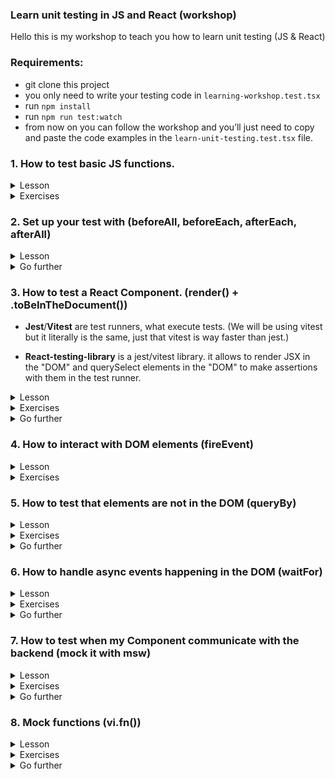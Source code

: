 ### Learn unit testing in JS and React (workshop)

Hello this is my workshop to teach you how to learn unit testing (JS & React)

### Requirements:

- git clone this project
- you only need to write your testing code in `learning-workshop.test.tsx`
- run `npm install`
- run `npm run test:watch`
- from now on you can follow the workshop and you’ll just need to copy and paste the code examples in the `learn-unit-testing.test.tsx` file.

### 1. How to test basic JS functions.

<details>
<summary>Lesson</summary>

```tsx
import 'react'
// add() is the function we want to test
function add(a: number, b: number) {
  return a + b
}

test('should return the sum of the two numbers provided', () => {
  /*
  If I read it literally it means:
  the return of add when I provide 5 and 3 as arguments is 8
  */
  expect(add(5, 3)).toBe(8)

  /*
  expect() takes an argument and compares it to an input with the next method (that's called a matcher).
  You have the list of all matchers there (don't learn all of these, .toBe() is enough): https://jestjs.io/docs/expect#methods
  we choose .toBe() because we want to compare primitives: add() returns a number
  */

  // Try to replace 8 by 10 to cause an error and see what happens.

  // So this is testing, you just test that your function works the way you want and freeze it so that, if there is a change, nothing breaks.
})

test('should not return the substraction of the two numbers provided', () => {
  /*
  Here we are asserting that add(10, 10) ≠ 0
  because what if a new developer refactors the function and mistakenly returns `a - b` in add():
  function add(a: number, b: number) {
    return a - b
  }
  */
  expect(add(10, 10)).not.toBe(0)

  /*
  If you want to know what is .not before the matchers, you can check out https://jestjs.io/docs/expect#not
  But this is simply the way of comparing the opposite of the matchers in Jest.
  */
})
```

</details>

<details>
<summary>Exercises</summary>

1. Substraction function

```tsx
// UPDATE ME
function substract() {}

test('should return the substraction of the two numbers provided', () => {
  // expect(substract()) ???
})

test('should not return the addition of the two numbers provided', () => {
  // expect(substract()) ???
})
```

2. Multiplication function

```tsx
// UPDATE ME
function multiply() {
  return
}

test('should return the multiplication of the two numbers provided' () => {
  // expect(multiply()) ???
})

test('should not return the addition of the two numbers provided', () => {
  // expect(multiply()) ???
})
```

</details>

### 2. Set up your test with (beforeAll, beforeEach, afterEach, afterAll)

<details>
<summary>Lesson</summary>

```tsx
import 'react'

// Uncomment me
// beforeAll(() => {
//   console.log(
//     `#beforeAll this is run only once, just before the tests start. It's normal if you see it printed out at the end of the tests, everything in beforeAll is run before beforeEach`
//   )
// })

// Uncomment me
// beforeEach(() => {
//   console.log(
//     `@beforeEach this is run before every test. You should see this message printed out just before #afterEach message`
//   )
// })

// Uncomment me
// afterEach(() => {
//   console.log(
//     `%afterEach this is run after every test. You should see this message printed out just after #beforeEach message`
//   )
// })

// Uncomment me
// afterAll(() => {
//   console.log(
//     `&afterAll this is run only once, after the tests are done. You should see this message printed out last`
//   )
// })

test('test #1', () => {
  expect(true).toBe(true)
  console.log('^test1 this is the first test!')
})

test('test #2', () => {
  expect(true).toBe(true)
})

test('test #3', () => {
  expect(true).toBe(true)
})

test('test #4', () => {
  expect(true).toBe(true)
  console.log('^test4 this is the last test!')
})
```

</details>

<details>
<summary>Go further</summary>

You will almost never need to use them. But you can take a look at the 7th module about msw. In the lesson you'll see beforeAll, afterAll, etc. They are needed because we run a server during our test and we want to run it before the tests start and shut it after the tests pass.

</details>

### 3. How to test a React Component. (render() + .toBeInTheDocument())

- **Jest**/**Vitest** are test runners, what execute tests. (We will be using vitest but it literally is the same, just that vitest is way faster than jest.)

- **React-testing-library** is a jest/vitest library. it allows to render JSX in the "DOM" and querySelect elements in the "DOM" to make assertions with them in the test runner.

<details>
<summary>Lesson</summary>

1. Arrange your test with .render()

```tsx
import { render, screen } from '@testing-library/react'

test('render HTML elements: a checkbox with a label', () => {
  /*
  We first need to render the component. And luckily, react-testing-library provides the API for us: render().
  the argument of render() is gonna be displayed in the DOM just like document.body.innerHTML
  any jsx can be rendered: HTML tags & React Components.
  */
  render(
    <div>
      <input type="checkbox" id="happy" className="my-checkbox-haha" />
      <label htmlFor="happy">Are you happy?</label>
    </div>
  )
  /*
  screen.debug is a method provided by react-testing-library to console.log everything that is currently in the DOM!
  you will see a checkbox with its label in the "DOM" and all of their attributes!
  */
  screen.debug()

  /*
  Now remove <input/> and <label/> from the render above
  Then add something in render() to display a <p/> with any text you want!
  */
})
```

2. Get elements with screen.getBy() and make assertions on them with .toBeInTheDocument()

```tsx
import { render, screen } from '@testing-library/react'

function Header() {
  return (
    <header>
      <h1>Title of the header</h1>
      <p>Little description of my website</p>
    </header>
  )
}

test('should render <Header/> with the title and the description', () => {
  render(<Header />)

  /*
  screen is an API provided by react-testing-library to interract with what's inside the DOM
  .getByText() is a selector that works like querySelector() but allows you to search by text instead of class
  we can get the element by the class or the id but think of tests as if you're a real user.
  A real user would not care about the class but instead see if "Title of the header" appears in the screen.
  */
  const title = screen.getByText('Title of the header')

  // We want the element "Title of the header" to be in the DOM (document)
  expect(title).toBeInTheDocument()
  /*
  Jest/Vitest has built-in matchers (comparateurs) but because jest/vitest is initially used for testing basic JS functions
  @testing-library/jest-dom created matchers to work in jest/vitest, with the DOM
  Think of it like this: Jest is the language (like JS) and Testing-Library is the Framework/Library (like React)
  and one custom matcher provided by jest-dom is .toBeInTheDocument()
  you can see all of them here: https://github.com/testing-library/jest-dom/#table-of-contents
  if you want to check at
  https://jestjs.io/fr/docs/using-matchers
  https://vitest.dev/api/#expect
  *

  /*
  You don't need jest-dom to be honest because you can write it like this:
  expect(title).not.toBeNull()
  But this way of writing your test is less readable and thus less maintainable.


  Another example of a less readable assertion:
  expect(title.textContent).toBe("Title of the header")
  but look at this one: expect(title).toHaveTextContent("Title of the header"), it is more readable.
  */

  /* UNCOMMENT THE 2 LINES BELOW AND FIX ME ;) */
  // const description = screen.getByText("Big description of my website")
  // expect(description).not.toBeInTheDocument()
})
```

</details>

<details>
<summary>Exercises</summary>

1. Create an `<About/>` component and test it. The component will return these 3 elements :

- A title (with the text: "About me")
- A short message (with any text you want)
- A button (with the text: "Thank you")

2. Test that I can display any text content inside the `<Button/>` component

```tsx
import { render, screen } from '@testing-library/react'

function Button({ children }: React.PropsWithChildren<React.ReactNode>) {
  return <button>{children}</button>
}

// Be careful, unit testing is not UI testing. You cannot assert that the component has a particular style.
test('should return a button and display any text I pass as a children', () => {
  // Make this assertion work by writing code above
  expect(button).toBeInTheDocument()

  // Assert that the button has the text content you have provided
})
```

3. Create a `<Title/>` component that will return an `<h1/>` with a default style and test that I can enter any text content inside `<Title/>`, as a children.

4. Test `<List/>` component and with this component I can pass an array as a props that will be displayed individually

```tsx
import { render, screen } from '@testing-library/react'
import { faker } from '@faker-js/faker'

type Item = {
  id: string
  name: string
}

type ListProps = {
  items: Item[]
}

function List({ items }: ListProps) {
  return (
    <ul>
      {items.map((item) => (
        <li key={item.id}>{item.name}</li>
      ))}
    </ul>
  )
}

/*
This is a function that uses faker. It helps me create random data to avoid having raw data that will mislead other developers.
And also another benefit of generating random data is that it gives me confidence that my code will work with any data possible.
*/
function generateItem(): Item {
  return {
    id: faker.datatype.uuid(),
    name: faker.name.findName(),
  }
}

test('should return a list of items: the exact number of items and their names should be displayed', () => {
  const randomItems = [generateItem(), generateItem(), generateItem(), generateItem()]

  render(<List items={randomItems} />)

  // hint: in react-testing-library there is a selector just like querySelectorAll()
  // hint 2: li tags have roles so check .getByRole() selector
  // const allItemsInTheDOM = ???

  /*
  hint: it would be hard to know if exactly every item's name is displayed
  so I would just check if the DOM has the exact same number of items in the array
  check what is the type of itemsInTheDOM (object or array?)
  check if there is a matcher that can look at the number of elements in an array
  */
  expect(allItemsInTheDOM).

  /*
  in the return of <List/>, change items.map by items.slice(0,2).map
  and see notice that the test fails. Try to guess why!
  */

  /*
  Now that we're confident that <List/> returns the right number of items
  we need to make sure that <List/> displays the names of each item provided.
  hint: it would be difficult to check for every item so in this case I'd just check
  that the first item and the last item's rendered by <List/> contain the names provided by items array
  */
  // const firstItemName = ???
  /* here I'd just use allItemsInTheDOM and get the first element! */
  // expect().to

  // Do the same for last item.
})
```

</details>

<details>
<summary>Go further</summary>

- Testing-library urges us developers to code accessible applications. So to select a button element for example, you don't select it with .getByText() but rather with .`getByRole('button', {name: "text content of the button"})`. This has 2 benefits: your code is a11y friendly and you test as if you are a real user: you want the button that has the text : "text content of the button".
- For an input you want to get the element that has the label text. So you want to use `.getByLabelText()`.
- Testing-library provides you a list of selectors you have to use sorted by their priority order. [https://testing-library.com/docs/queries/about#priority](https://testing-library.com/docs/queries/about#priority)
- As you may have noticed in the 4th exercise, I use Faker.js to generate random data. I explain it in the exercise but you can check out [Faker.js website](https://fakerjs.dev/) to see the list of all the API the library provides.

</details>

### 4. How to interact with DOM elements (fireEvent)

<details>
<summary>Lesson</summary>

```tsx
import { render, screen, fireEvent } from '@testing-library/react'

type CheckboxProps = {
  label: string
}

function Checkbox({ label }: CheckboxProps) {
  return (
    <div>
      <input type="checkbox" id="my-checkbox" />
      <label htmlFor="my-checkbox">{label}</label>
    </div>
  )
}

test('should render a checkbox with any customised label', () => {
  // arrange everything to make this test pass

  /*
  use .getByLabelText() instead of .getByRole('checkbox') because think like a user.
  The user won't select any random checkbox, it will select the input (checkbox) with the label text he wants.
  */
  expect(checkbox).toBeInTheDocument()

  /*
  // react-testing-library export fireEvent that allows the test to interract with "DOM" elements
  // from the fireEvent we want to click on something so we pass the element in the method .click()
  */
  // UNCOMMENT THE LINE BELOW
  // fireEvent.click(checkbox)

  /*
  now that we have clicked on the checkbox, we need to make an assertion
  what do you think it will be?
  remember to check jest-dom matchers ;)
  */
  // expect(checkbox). ???
})

test('should render a checkbox with a default value of checked but still be able to toggle between checked/unchecked', () => {
  /*
  update <Checkbox/> to allow a default value to be passed so that I can start the checkbox as checked
  and also allow the user to toggle between checked/unchecked
  */
  // write the test
})
```

</details>

<details>
<summary>Exercises</summary>

1. Create a `<Button/>` component that will return a button and click on the button. You don't need to make any assertion it's just for you to practice.

2. Create an `<Input/>` component that will return these 2 elements: `<input type="text"/>` and `<label>Email address</label>`. Test that you can write any email (use faker) inside the input and make an assertion on it. Hint: use `.getByLabelText()` instead of .getByRole(”textbox”) because think of it as a user: you want to get the input that has the label text “Email address”.

- Extra: I can now pass a defaultValue to `<Input/>` so cover this case.
- Extra 2: Write a second test and this time this will test that I can choose the type of the input (this will be a type number) and assert that it works: you can type a number and also test that I cannot enter any text in the input.

3. Create a `<Form/>` component and test it. `<Form/>` will have these elements: input to enter the country, input to enter the age, radios between Mr. and Mrs. and a submit button.

</details>

### 5. How to test that elements are not in the DOM (queryBy)

<details>
<summary>Lesson</summary>

```tsx
import * as React from 'react'
import { render, screen } from '@testing-library/react'

type StatusType = 'unread' | 'playing' | 'played'

function Player() {
  const [status, setStatus] = React.useState<StatusType>('unread')
  return (
    <>
      <div>
        <button onClick={() => setStatus('playing')}>Play</button>
        <button onClick={() => setStatus('played')}>Done</button>
        <button onClick={() => setStatus('unread')}>Reset</button>
      </div>
      <div>
        {status === 'unread' ? <h1>Unread</h1> : null}
        {status === 'playing' ? <h1>Playing</h1> : null}
        {status === 'played' ? <h1>Played</h1> : null}
      </div>
    </>
  )
}

test('render Player and should show only "unread" text when first mounted', () => {
  render(<Player />)

  /*
  getByText throws an error if it cannot get the text that will cause the test fail and to not continuing.
  Instead what you want to do is use queryByText which will just return null if it cannot select the element and the test can keep on.
  */
  expect(screen.getByText('Playing')).not.toBeInTheDocument()

  /* UNCOMMENT THE LINE BELOW AND FIX ME */
  // const playedMessage = ???
  expect(playedMessage).not.toBeInTheDocument()

  // now check that "unread" is displayed
})
```

</details>

<details>
<summary>Exercises</summary>

1. Reuse `<Player/>` but write test for this one

```tsx
test('render Player and when clicked on “Play” button, should now only show “Playing” text and not show the other 2 messages', () => {})
```

2. Reuse `<Player/>` but write test for this one

```tsx
test('render Player and when clicked on “Done” button, should now only show “Played” text and not show the other 2 messages', () => {})
```

3. Reuse `<Player/>` but write test for this one

```tsx
test('render Player and should only display the right messages when we click on each button', () => {
  // when I click on "Play"
  // this/these thing(s) should be in the DOM
  // this/these thing(s) should not be in the DOM
  // when I click on "Done"
  // this/these thing(s) should be in the DOM
  // this/these thing(s) should not be in the DOM
  // when I click on "Reset"
  // this/these thing(s) should be in the DOM
  // this/these thing(s) should not be in the DOM
})
```

4. Render any random message and assert that any element like a button with the text "Say hi" is not displayed in the DOM

5. Render any random message and assert that any element like a label text with the content "Money money" is not displayed in the DOM

</details>

<details>
<summary>Go further</summary>

- We getBy to get an element that is in the DOM but we only use queryBy to test that an element is not in the DOM [https://kentcdodds.com/blog/common-mistakes-with-react-testing-library#using-query-variants-for-anything-except-checking-for-non-existence](https://kentcdodds.com/blog/common-mistakes-with-react-testing-library#using-query-variants-for-anything-except-checking-for-non-existence)
</details>

### 6. How to handle async events happening in the DOM (waitFor)

<details>
<summary>Lesson</summary>

```tsx
import * as React from 'react'
import { render, screen, waitFor } from '@testing-library/react'

const sleep = (ms: number) => new Promise((resolve) => setTimeout(resolve, ms))

function Loader() {
  const [loading, setLoading] = React.useState(true)

  React.useEffect(() => {
    // we simulate a loading state that will then be completed 1 second after the mount
    sleep(1000).then(() => setLoading(false))
  }, [])

  if (loading) return <p>Loading...</p>
  return <h1>Completed</h1>
}

test('Loader should display loading completed message when loading is done', async () => {
  render(<Loader />)

  /* 
  here we cannot .getByText('Loading completed') because <Loader/> behaves like this:
  - it waits a second to set loading to false
  - in the meantime while loading is true, "Loading..." is shown
  - and then after 1 second loading is set to false and "Completed" is shown
  so comment the line below and keep on to know how to handle this test case.
  */
  // expect(screen.getByText('Completed')).toBeInTheDocument()

  /*
  react-testing-library provides a useful API: waitFor. This is used in async cases like this, when you need to wait for an assertion to be true.
  here we know that "Completed" will be shown by itself after 1 second. So just wait for the assertion that the element is in the DOM.
  uncomment it and it finally works. Notice waitFor returns a promise so you need to await it.
  */
  await waitFor(() => expect(screen.getByText('Completed')).toBeInTheDocument())
})
```

</details>

<details>
<summary>Exercises</summary>

1. Use `<Loader/>` and test that: "render <Loader/> and show a loading message first and when loading is done, show “Loading completed” message".

2. Same as exercise 1 but this time, this is after we click on the button “Skip loading” that 0.5 seconds later, the confirmation message is being shown.

```tsx
import * as React from 'react'
import { render, screen, waitFor } from '@testing-library/react'

const sleep = (ms: number) => new Promise((resolve) => setTimeout(resolve, ms))

function LoaderWithSkip() {
  const [isSkipped, setIsSkipped] = React.useState(false)
  const [loading, setLoading] = React.useState(true)

  const skipLoading = () => setIsSkipped(true)

  React.useEffect(() => {
    if (isSkipped) {
      sleep(500).then(() => setLoading(false))
    }
  }, [isSkipped])

  if (loading)
    return (
      <div>
        <p>Loading...</p>
        <button onClick={skipLoading}>Skip loading</button>
      </div>
    )
  return <h1>Loading completed</h1>
}

test('render LoaderWithSkip, show a loading message and show completed message 0.5s after we click on skip loading button', () => {
  render(<LoaderWithSkip />)
})
```

3. Same as previous exercises but with a different behavior. Look at the useEffect and you can see that sleep.then() is immediately executed on mount and thus 0.5 seconds after the component mounts, loading is set to true and the message is being shown. So write the tests for this specific behavior.

```tsx
import * as React from 'react'
import { render, screen, waitFor } from '@testing-library/react'

const sleep = (ms: number) => new Promise((resolve) => setTimeout(resolve, ms))

function LoaderWithSkip() {
  const [isSkipped, setIsSkipped] = React.useState(false)
  const [loading, setLoading] = React.useState(true)

  const skipLoading = () => setIsSkipped(true)

  React.useEffect(() => {
    sleep(500).then(() => setLoading(false))
  }, [isSkipped])

  if (loading)
    return (
      <div>
        <p>Loading...</p>
        <button onClick={skipLoading}>Skip loading</button>
      </div>
    )

  return <h1>Loading completed</h1>
}

test('should display Loading completed 0.5s after the component mounts', () => {
  render(<LoaderWithSkip />)
})
```

4. Here it's exactly the same as exercise 3 but we can abort the loading. Write the test for it.

```tsx
import * as React from 'react'
import { render, screen, waitFor } from '@testing-library/react'

const sleep = (ms: number) => new Promise((resolve) => setTimeout(resolve, ms))

function LoaderWithAbortion() {
  const [isAborted, setIsAborted] = React.useState(false)
  const [loading, setLoading] = React.useState(true)

  const abort = () => setIsAborted(true)

  React.useEffect(() => {
    sleep(2000).then(() => {
      if (isAborted) {
        return setLoading(true)
      }
      setLoading(false)
    })
  }, [isAborted])

  if (isAborted) {
    return <p>Aborted</p>
  }
  if (loading) {
    return (
      <div>
        <p>Loading...</p>
        <button onClick={abort}>Abort</button>
      </div>
    )
  }
  return <h1>Loading completed</h1>
}

test('should be able to abort the loading when we click on abort button within 2 seconds', () => {
  render(<LoaderWithAbortion />)
})
```

</details>

<details>
<summary>Go further</summary>

- If you want to wait for disappearance use `waitForElementToBeRemoved`, it works exactly like `waitFor`. [https://testing-library.com/docs/guide-disappearance#waiting-for-disappearance](https://testing-library.com/docs/guide-disappearance#waiting-for-disappearance)
</details>

### 7. How to test when my Component communicate with the backend (mock it with msw)

</p>
<details>

<summary>Lesson</summary>
<p>Unit tests and integration tests must never depend on the real backend. Only E2E tests should. *Find reason.*</p>
<p>
<p>
<a href="https://github.com/mswjs/msw#usage-example">
MSW</a> is a JS library that can be used client side (in the browser) but also server side along with jest/vitest. For the tests we are going to use it server side. MSW will set up a server that will create endpoints (request handlers).
</p>
<p>MSW will act as a middleman. Meaning that your network call is will go to the real backend but msw will intercept it and return the response without your network call having to go to the real backend. You can then control what response to return etc.
</p>

```tsx
import { render, screen, waitForElementToBeRemoved } from '@testing-library/react'
import { rest } from 'msw'
import { setupServer } from 'msw/node'
import { QueryClient, QueryClientProvider, useQuery } from 'react-query'

// we first need to set up the mock server to intercept every requests made by components
const mockServer = setupServer()

// We set up this QueryProvider become we're gonna use react-query
const QueryProvider = ({ children }: { children: React.ReactElement }) => {
  const client = new QueryClient()
  return <QueryClientProvider client={client}>{children}</QueryClientProvider>
}

// We create this custom render because we want to avoid using the default render and passing properties to it. It's just for a better UX
// instead we would have this every time: render(<QueryProvider><Component /></QueryProvider>)
// now it's just this call: customRender(<Component />)
const customRender = (ui: React.ReactElement) => render(ui, { wrapper: QueryProvider })

type Article = {
  title: string
  description: string
  date: string
  author: string
}
const backendApi = 'https://mybackend.com/api/top-article'

function ReadTopArticle() {
  // I'm using react-query because it's easier but it works with a simple fetch + useEffect. Don't mind this setup.
  const { status, data } = useQuery<Article>({
    queryKey: 'top-article',
    queryFn: () => fetch(backendApi).then((res) => res.json()),
  })

  if (status === 'loading') return <p>Loading...</p>
  if (status === 'success') {
    return (
      <div>
        <h1>{data.title}</h1>
        <p>{data.date}</p>
        <p>{data.description}</p>
        <p>{data.author}</p>
      </div>
    )
  }
  return null
}

// before the test is run we must start the server.
beforeAll(() => mockServer.listen())

// after each test we must clean up the interceptors.
afterEach(() => mockServer.resetHandlers())

// after all tests are done we must close the server to avoid memory leak and conflict with other tests.
afterAll(() => mockServer.close())

test('render ReadTopArticle that fetches the backend and display the article with the right data sent by the backend', async () => {
  // I'd use faker to generate a random article but this is not the goal of this learning module.
  const dataSentByBackend = {
    title: 'Macron is reelected!!',
    description:
      'After a fight between Zemmour and Macron, Macron finally KOed his opponent with a powerful punch',
    date: '2022-05-10',
    author: 'Melenchon',
  }

  // mockServer.use is a middleware that intercepts all requests and returns the data sent by the backend.
  mockServer.use(
    // le backend va return un truc qui a cette gueule
    // you pass this rest.get() with the url you want to intercept and the data you want to return.
    rest.get(backendApi, (req, res, ctx) => {
      return res(ctx.json(dataSentByBackend))
    })
  )

  customRender(<ReadTopArticle />)

  // The component is getting the data so Loading... is displayed. You can verify by uncommenting screen.debug()
  // screen.debug()

  await waitForElementToBeRemoved(() => screen.getByText('Loading...'))
  // We have waited for Loading... to be removed so it means the data is fetched and displayed. You can verify by uncommenting screen.debug()
  // screen.debug()

  /* 
  And now we can make our assertions about our dataSentByBackend.
  Assert that:
  - the title is the same as the one sent by the backend
  - the description is the same as the one sent by the backend
  - the date is the same as the one sent by the backend
  - the author is the same as the one sent by the backend
  */
})
```

</details>

<details>
<summary>Exercises</summary>

1. Use this `<User/>` component that will fetch the backend and create a request handler with msw to mock the return of the server to return user data.

```tsx
import { render, screen, waitForElementToBeRemoved } from '@testing-library/react'
import { rest } from 'msw'
import { setupServer } from 'msw/node'
import { QueryClient, QueryClientProvider, useQuery } from 'react-query'

const mockServer = setupServer()
beforeAll(() => mockServer.listen())
afterEach(() => mockServer.resetHandlers())
afterAll(() => mockServer.close())

const QueryProvider = ({ children }: { children: React.ReactElement }) => {
  const client = new QueryClient()
  return <QueryClientProvider client={client}>{children}</QueryClientProvider>
}

const customRender = (ui: React.ReactElement) => render(ui, { wrapper: QueryProvider })

type User = {
  name: string
  age: number
  url: string
  bio: string
}
const backendApi = 'https://mybackend.com/api/user'

function User() {
  const { status, data } = useQuery<User>({
    queryKey: 'user',
    queryFn: () => fetch(backendApi).then((res) => res.json()),
  })

  if (status === 'loading') return <p>Loading...</p>
  if (status === 'success') {
    return (
      <div>
        <h1>{data.name}</h1>
        <p>{data.age}</p>
        <p>{data.url}</p>
        <p>{data.bio}</p>
      </div>
    )
  }
  return null
}

test('render ReadTopArticle that fetches the backend and display the article with the right data sent by the backend', async () => {
  customRender(<Users />)
})
```

2. Handle an error. Use the code snippet below with a new component that handles errors. I want you to cover another edge case, when the backend sends an error.

```tsx
import { render, screen, waitForElementToBeRemoved } from '@testing-library/react'
import { rest } from 'msw'
import { setupServer } from 'msw/node'
import { QueryClient, QueryClientProvider, useQuery } from 'react-query'

const mockServer = setupServer()
beforeAll(() => mockServer.listen())
afterEach(() => mockServer.resetHandlers())
afterAll(() => mockServer.close())

const QueryProvider = ({ children }: { children: React.ReactElement }) => {
  const client = new QueryClient()
  return <QueryClientProvider client={client}>{children}</QueryClientProvider>
}

const customRender = (ui: React.ReactElement) => render(ui, { wrapper: QueryProvider })

type Blah = {
  name: string
  age: number
  url: string
  bio: string
}
const backendApi = 'https://mybackend.com/api/user'

function User() {
  const { status, data, error } = useQuery<User>({
    queryKey: 'user',
    queryFn: () => fetch(backendApi).then((res) => res.json()),
  })

  if (status === 'error') return <p>{error}</p>
  if (status === 'loading') return <p>Loading...</p>
  if (status === 'success') {
    return (
      <div>
        <h1>{data.name}</h1>
        <p>{data.age}</p>
        <p>{data.url}</p>
        <p>{data.bio}</p>
      </div>
    )
  }
  return null
}

test('render ReadTopArticle that fetches the backend and display the article with the right data sent by the backend', async () => {
  customRender(<Users />)
})
```

</details>
<details>
<summary>Go further</summary>

- Because creating a server on every test files and listening to the server beforeAll and cleaning up afterEach is tedious, you want to call the server in a separate file, handle the server in `setupFiles.ts` and only import `server` from the separate file. Look at `setupFiles.ts` and `server.ts` for an example.

- [https://mswjs.io/docs/api/response](https://mswjs.io/docs/api/response)

- [https://mswjs.io/docs/api/context/json](https://mswjs.io/docs/api/context/json)

</details>

### 8. Mock functions (vi.fn())

<details>
<summary>Lesson</summary>

Mock functions are useful when you want to test an implementation. Let's say for example you have created your own react-query library and you want to make sur that your function is called (1 time, 2 times, 3 times) after the fetch call is made. Well you'd want to use mock functions (vi.fn()). It's a function you create and every time you call it it stores it and you can make assertions based on the number of time the mock function has been called for example.

```tsx
import { render } from '@testing-library/react'

type ButtonProps = {
  children: React.ReactNode
  onClick: () => void
}
function Button({ children, onClick }: ButtonProps) {
  return <button onClick={onClick}>{children}</button>
}

test('should call the function onClick when we click on the button', () => {
  // we first create a mock function with vi.fn() and store it in `mockOnClick`
  const mockOnClick = vi.fn()

  render(<Button onClick={mockOnClick}>button</Button>)

  // we haven't clicked on the button so mockOnClick is not called yet
  expect(mockOnClick).not.toHaveBeenCalled()

  // click on the button

  // assert that the function mockOnClick has been called

  // if you console.log(mockOnClick), you can see properties in the function.
  // vitest/jest will store informations so that you can assert on the mocked functions
  // expect(?).to?
})

test('mockOnClick should be called 3 times if we click on the button 3 times', () => {
  // arrange the test
  // act
  // make your assertion
  // for your information when you mock a function, it counts the number of time it has been called.
  // expect().toHaveBeenCalledTimes(2) // we assert that the mock function was called two times
})
```

</details>

<details>
<summary>Exercises</summary>

1. Crée un composant `<Input />` où tu peux lui passer en props un onChange. Lorsque tu testeras le composant, tu lui passeras un mock function et tu testeras que le mock function a bien été appelé.

2. Réutilise `<Input />` et cette fois ci utilise `.toHaveBeenCalledTimes()`

</details>
<details>
<summary>Go further</summary>

- [https://vitest.dev/api/#vi-fn](https://vitest.dev/api/#vi-fn)

- [https://jestjs.io/fr/docs/mock-function-api#jestfnimplementation](https://jestjs.io/fr/docs/mock-function-api#jestfnimplementation)

- jest.fn() et vi.fn() sont pareils juste que l’un fonctionne avec jest et l’autre avec vitest mais c’est la même utilisation (car vitest s’est inspiré de jest).

- [https://vitest.dev/api/#tohavebeencalledwith](https://vitest.dev/api/#tohavebeencalledwith)

</details>
